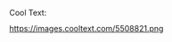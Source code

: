 <a href="http://cooltext.com" target="_top"><img src="https://cooltext.com/images/ct_pixel.gif" width="80" height="15" alt="Cool Text: Logo and Graphics Generator" border="0" /></a>

https://images.cooltext.com/5508821.png

<!--
**SofiaLoyon/SofiaLoyon** is a ✨ _special_ ✨ repository because its `README.md` (this file) appears on your GitHub profile.

- 👩‍💻 Computer System Engineering Student.
- ☕    Coffee Lover
- 💄     Makeup Artist
- 🤘     Metalhead

